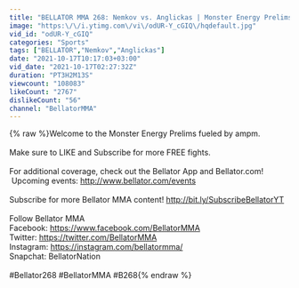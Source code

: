 ```yaml
---
title: "BELLATOR MMA 268: Nemkov vs. Anglickas | Monster Energy Prelims fueled by ampm | INT"
image: "https:\/\/i.ytimg.com\/vi\/odUR-Y_cGIQ\/hqdefault.jpg"
vid_id: "odUR-Y_cGIQ"
categories: "Sports"
tags: ["BELLATOR","Nemkov","Anglickas"]
date: "2021-10-17T10:17:03+03:00"
vid_date: "2021-10-17T02:27:32Z"
duration: "PT3H2M13S"
viewcount: "108083"
likeCount: "2767"
dislikeCount: "56"
channel: "BellatorMMA"
---
```

{% raw %}Welcome to the Monster Energy Prelims fueled by ampm.<br /><br />Make sure to LIKE  and Subscribe for more FREE fights.<br /><br />For additional coverage, check out the Bellator App and Bellator.com!  Upcoming events: <a rel="nofollow" target="blank" href="http://www.bellator.com/events">http://www.bellator.com/events</a><br /><br />Subscribe for more Bellator MMA content! <a rel="nofollow" target="blank" href="http://bit.ly/SubscribeBellatorYT">http://bit.ly/SubscribeBellatorYT</a> <br /><br />Follow Bellator MMA<br />Facebook: <a rel="nofollow" target="blank" href="https://www.facebook.com/BellatorMMA">https://www.facebook.com/BellatorMMA</a><br />Twitter: <a rel="nofollow" target="blank" href="https://twitter.com/BellatorMMA">https://twitter.com/BellatorMMA</a><br />Instagram: <a rel="nofollow" target="blank" href="https://instagram.com/bellatormma/">https://instagram.com/bellatormma/</a><br />Snapchat: BellatorNation<br /><br />#Bellator268 #BellatorMMA #B268{% endraw %}
